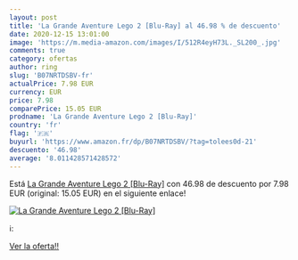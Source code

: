 ```yaml
---
layout: post
title: 'La Grande Aventure Lego 2 [Blu-Ray] al 46.98 % de descuento'
date: 2020-12-15 13:01:00
image: 'https://m.media-amazon.com/images/I/512R4eyH73L._SL200_.jpg'
comments: true
category: ofertas
author: ring
slug: 'B07NRTDSBV-fr'
actualPrice: 7.98 EUR
currency: EUR
price: 7.98
comparePrice: 15.05 EUR
prodname: 'La Grande Aventure Lego 2 [Blu-Ray]'
country: 'fr'
flag: '🇫🇷'
buyurl: 'https://www.amazon.fr/dp/B07NRTDSBV/?tag=tolees0d-21'
descuento: '46.98'
average: '8.011428571428572'
---
```


Está [La Grande Aventure Lego 2 [Blu-Ray]](https://www.amazon.fr/dp/B07NRTDSBV/?tag=tolees0d-21) con 46.98 de descuento por 7.98 EUR (original: 15.05 EUR) en el siguiente enlace!

[![La Grande Aventure Lego 2 [Blu-Ray]](https://m.media-amazon.com/images/I/512R4eyH73L._SL200_.jpg)](https://www.amazon.fr/dp/B07NRTDSBV/?tag=tolees0d-21)

ℹ️:


[Ver la oferta!!](https://www.amazon.fr/dp/B07NRTDSBV/?tag=tolees0d-21)
